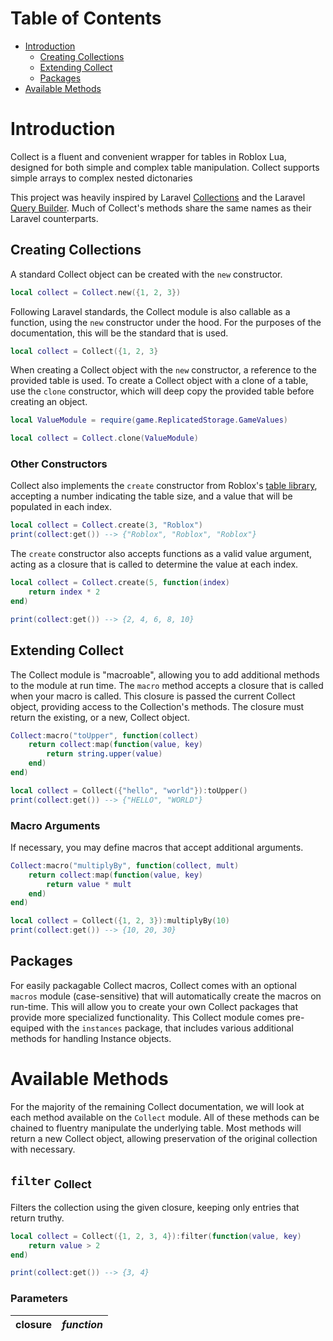 # Table of Contents
* [Introduction](#introduction)
    * [Creating Collections](#creating-collections)
    * [Extending Collect](#extending-collect)
    * [Packages](#packages)
* [Available Methods](#available-methods)


# Introduction
Collect is a fluent and convenient wrapper for tables in Roblox Lua, designed for both simple and complex table manipulation.
Collect supports simple arrays to complex nested dictonaries

This project was heavily inspired by Laravel [Collections](https://laravel.com/docs/10.x/collections) and the Laravel [Query Builder](https://laravel.com/docs/10.x/queries).
Much of Collect's methods share the same names as their Laravel counterparts.


## Creating Collections
A standard Collect object can be created with the `new` constructor.
```lua
local collect = Collect.new({1, 2, 3})
```

Following Laravel standards, the Collect module is also callable as a function, using the `new` constructor under the hood. For the purposes of the documentation, this will be the standard that is used.
```lua
local collect = Collect({1, 2, 3}
```

When creating a Collect object with the `new` constructor, a reference to the provided table is used. To create a Collect object with a clone of a table, use the `clone` constructor, which will deep copy the provided table before creating an object.
```lua
local ValueModule = require(game.ReplicatedStorage.GameValues)

local collect = Collect.clone(ValueModule)
```

### Other Constructors
Collect also implements the `create` constructor from Roblox's [table library](https://create.roblox.com/docs/reference/engine/libraries/table#create), accepting a number indicating the table size, and a value that will be populated in each index.
```lua
local collect = Collect.create(3, "Roblox")
print(collect:get()) --> {"Roblox", "Roblox", "Roblox"}
```

The `create` constructor also accepts functions as a valid value argument, acting as a closure that is called to determine the value at each index.
```lua
local collect = Collect.create(5, function(index)
    return index * 2
end)

print(collect:get()) --> {2, 4, 6, 8, 10}
```


## Extending Collect
The Collect module is "macroable", allowing you to add additional methods to the module at run time. The `macro` method accepts a closure that is called when your macro is called. This closure is passed the current Collect object, providing access to the Collection's methods. The closure must return the existing, or a new, Collect object.
```lua
Collect:macro("toUpper", function(collect)
    return collect:map(function(value, key)
        return string.upper(value)
    end)
end)

local collect = Collect({"hello", "world"}):toUpper()
print(collect:get()) --> {"HELLO", "WORLD"}
```

### Macro Arguments
If necessary, you may define macros that accept additional arguments.
```lua
Collect:macro("multiplyBy", function(collect, mult)
    return collect:map(function(value, key)
        return value * mult
    end)
end)

local collect = Collect({1, 2, 3}):multiplyBy(10)
print(collect:get()) --> {10, 20, 30}
```

## Packages
For easily packagable Collect macros, Collect comes with an optional `macros` module (case-sensitive) that will automatically create the macros on run-time. This will allow you to create your own Collect packages that provide more specialized functionality. This Collect module comes pre-equiped with the `instances` package, that includes various additional methods for handling Instance objects.



# Available Methods
For the majority of the remaining Collect documentation, we will look at each method available on the `Collect` module. All of these methods can be chained to fluentry manipulate the underlying table. Most methods will return a new Collect object, allowing preservation of the original collection with necessary.


## `filter` <sub>Collect</sub>
Filters the collection using the given closure, keeping only entries that return truthy.
```lua
local collect = Collect({1, 2, 3, 4}):filter(function(value, key)
    return value > 2
end)

print(collect:get()) --> {3, 4}
```

### Parameters
| **closure** | *function* |
| --- | --- |
